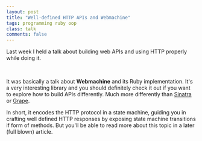 ```yaml
---
layout: post
title: "Well-defined HTTP APIs and Webmachine"
tags: programming ruby oop
class: talk
comments: false
---
```


Last week I held a talk about building web APIs and using HTTP properly while doing it.

<script async class="speakerdeck-embed" data-id="1df787b06d1f0132d73b1a31a1db69c9" data-ratio="1.33333333333333" src="//speakerdeck.com/assets/embed.js"></script>

<br/>

It was basically a talk about **Webmachine** and its Ruby implementation. It's a very interesting library and you should definitely check it out if you want to explore how to build APIs differently. Much more differently than [Sinatra](http://www.sinatrarb.com/) or [Grape](http://intridea.github.io/grape/).

In short, it encodes the HTTP protocol in a state machine, guiding you in crafting well defined HTTP responses by exposing state machine transitions if form of methods. But you'll be able to read more about this topic in a later (full blown) article.
